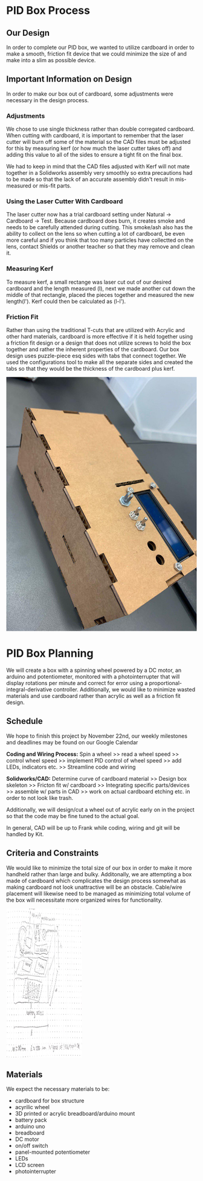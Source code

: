 # PID Box Process
## Our Design 
In order to complete our PID box, we wanted to utilize cardboard in order to make a smooth, friction fit device that we could minimize the size of and make into a slim as possible device. 

## Important Information on Design 
In order to make our box out of cardboard, some adjustments were necessary in the design process. 

### Adjustments 
We chose to use single thickness rather than double corregated cardboard. When cutting with cardboard, it is important to remember that the laser cutter will burn off some of the material so the CAD files must be adjusted for this by measuring kerf (or how much the laser cutter takes off) and adding this value to all of the sides to ensure a tight fit on the final box.

We had to keep in mind that the CAD files adjusted with Kerf will not mate together in a Solidworks assembly very smoothly so extra precautions had to be made so that the lack of an accurate assembly didn't result in mis-measured or mis-fit parts. 

### Using the Laser Cutter With Cardboard 
The laser cutter now has a trial cardboard setting under Natural -> Cardboard -> Test. Because cardboard does burn, it creates smoke and needs to be carefully attended during cutting. This smoke/ash also has the ability to collect on the lens so when cutting a lot of cardboard, be even more careful and if you think that too many particles have collectted on the lens, contact Shields or another teacher so that they may remove and clean it. 

### Measuring Kerf
To measure kerf, a small rectange was laser cut out of our desired cardboard and the length measured (l), next we made another cut down the middle of that rectangle, placed the pieces together and measured the new length(l'). Kerf could then be calculated as (l-l'). 

### Friction Fit
Rather than using the traditional T-cuts that are utilized with Acrylic and other hard materials, cardboard is more effective if it is held together using a friction fit design or a design that does not utilize screws to hold the box together and rather the inherent properties of the cardboard. Our box design uses puzzle-piece esq sides with tabs that connect together. We used the configurations tool to make all the separate sides and created the tabs so that they would be the thickness of the cardboard plus kerf. 

![Friction Fit](https://github.com/ktremag/PID-Box/blob/master/Media/cardboard.jpg)

# PID Box Planning

We will create a box with a spinning wheel powered by a DC motor, an arduino and potentiometer, monitored with a photointerrupter that will display rotations per minute and correct for error using a proportional-integral-derivative controller. Additionally, we would like to minimize wasted materials and use cardboard rather than acrylic as well as a friction fit design. 

## Schedule
We hope to finish this project by November 22nd, our weekly milestones and deadlines may be found on our Google Calendar

__Coding and Wiring Process:__ Spin a wheel >> read a wheel speed >> control wheel speed >> implement PID control of wheel speed >> add LEDs, indicators etc. >> Streamline code and wiring

__Solidworks/CAD:__ Determine curve of cardboard material >> Design box skeleton >> Fricton fit w/ cardboard >> Integrating specific parts/devices >> assemble w/ parts in CAD >> work on actual cardboard etching etc. in order to not look like trash. 

Additionally, we will design/cut a wheel out of acrylic early on in the project so that the code may be fine tuned to the actual goal.

In general, CAD will be up to Frank while coding, wiring and git will be handled by Kit.

## Criteria and Constraints 
We would like to minimize the total size of our box in order to make it more handheld rather than large and bulky. Additonally, we are attempting a box made of cardboard which complicates the design process somewhat as making cardboard not look unattractive will be an obstacle. Cable/wire placement will likewise need to be managed as minimizing total volume of the box will necessitate more organized wires for functionality.

<img src="https://github.com/ktremag/PID-Box/blob/master/Media/PID_Box.PNG" width="200" height="395">

## Materials
We expect the necessary materials to be: 
- cardboard for box structure 
- acyrilic wheel
- 3D printed or acrylic breadboard/arduino mount
- battery pack
- arduino uno
- breadboard
- DC motor
- on/off switch
- panel-mounted potentiometer
- LEDs
- LCD screen
- photointerrupter
